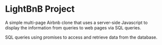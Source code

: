 # LightBnB Project
A simple multi-page Airbnb clone that uses a server-side Javascript to display the information from queries to web pages via SQL queries.

SQL queries using promises to access and retrieve data from the database.
